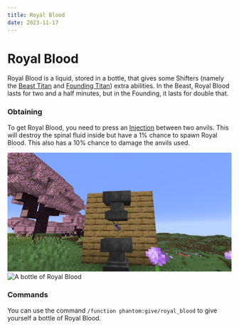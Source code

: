 ```yaml
---
title: Royal Blood
date: 2023-11-17
---
```


# Royal Blood
Royal Blood is a liquid, stored in a bottle, that gives some Shifters (namely the [Beast Titan](../titans/beast.md) and [Founding Titan](../titans/founding.md)) extra abilities. In the Beast, Royal Blood lasts for two and a half minutes, but in the Founding, it lasts for double that.

### Obtaining
To get Royal Blood, you need to press an [Injection](./injections.md) between two anvils. This will destroy the spinal fluid inside but have a 1% chance to spawn Royal Blood. This also has a 10% chance to damage the anvils used.

![An injection about to be pressed between two anvils](../images/injection_between_anvils.png)
![A bottle of Royal Blood](../images/royal_blood_full.png)

### Commands
You can use the command `/function phantom:give/royal_blood` to give yourself a bottle of Royal Blood.